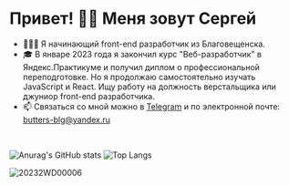 # Привет! 👋🏻 Меня зовут Сергей
- 👨🏻‍💻 Я начинающий front-end разработчик из Благовещенска.
- 🎓 В январе 2023 года я закончил курс "Веб-разработчик" в Яндекс.Практикуме и получил диплом о профессиональной переподготовке. Но я продолжаю самостоятельно изучать JavaScript и React. Ищу работу на должность верстальщика или джуниор front-end разработчика.
- 📫 Связаться со мной можно в <a href="https://t.me/Butterzzz">Telegram</a> и по электронной почте: butters-blg@yandex.ru
  
<br/>

![Anurag's GitHub stats](https://github-readme-stats.vercel.app/api?username=Butterzzz&show_icons=true&theme=default)
![Top Langs](https://github-readme-stats.vercel.app/api/top-langs/?username=Butterzzz&theme=default&layout=compact)

![20232WD00006](https://user-images.githubusercontent.com/70523471/214650202-6a9b4dd7-6948-44f6-bc9f-cb151de2f439.jpg)

